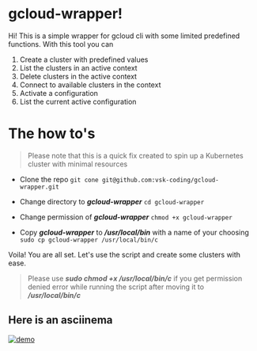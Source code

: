 # gcloud-wrapper!

Hi! This is a simple wrapper for gcloud cli with some limited predefined functions.
With this tool you can

 1. Create a cluster with predefined values
 2. List the clusters in  an active context
 3. Delete clusters in the active context
 4. Connect to available clusters in the context
 5. Activate a configuration
 6. List the current active configuration

# The how to's 

> Please note that this is a quick fix created to spin up a Kubernetes  cluster with minimal resources

 - Clone the repo 
		```
		 git cone git@github.com:vsk-coding/gcloud-wrapper.git
		 ```
	
 - Change directory to ***gcloud-wrapper***
		```
		 cd gcloud-wrapper
		 ``` 
 - Change permission of ***gcloud-wrapper***
		```
		 chmod +x gcloud-wrapper
		 ``` 
 - Copy ***gcloud-wrapper*** to ***/usr/local/bin*** with a name of your choosing
		```
		 sudo cp gcloud-wrapper /usr/local/bin/c
		 ``` 


Voila! You are all set. Let's use the script and create some clusters with ease.

> Please use ***sudo chmod +x /usr/local/bin/c*** if you get permission denied error while running the script after moving it to ***/usr/local/bin/c***

## Here is an asciinema

[![demo](https://github.com/vsk-coding/gcloud-wrapper/blob/main/gcloud-wrapper.gif)](gcloud-wrapper.gif)
